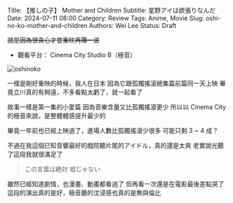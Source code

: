 Title: 【推しの子】 Mother and Children
Subtitle: 星野アイは欲張りなんだ
Date: 2024-07-11 08:00
Category: Review
Tags: Anime, Movie
Slug: oshi-no-ko-mother-and-children
Authors: Wei Lee
Status: Draft

~~就是因為很貪心才會重映再賺一波~~

<!--more-->

* 觀看平台： Cinema City Studio B（極音）

![oshinoko](/images/post-images/2024-oshinoko-mother-and-children/oshinoko.JPG)

一樣是剛好重映的時候，我人在日本
因為它跟孤獨搖滾總集篇前篇同一天上映
畢竟立川真的有夠遠，不多看點太虧了，就一起看了

故事一樣是第一集的小愛篇
因為音樂含量又比孤獨搖滾更少
所以以 Cinema City 的極音來說，是整體體感提升最少的

畢竟一年前也已經上映過了，進場人數比孤獨搖滾少很多
可能只剩 3 ~ 4 成？

不過在我這個已知音響最好的戲院聽片尾的アイドル，真的還是太爽
老實說光聽了這段我就很滿足了

> この言葉は絶対 嘘じゃない

雖然已經知道劇情，也漫畫、動畫都看過了
但再看一次還是在電影最後差點哭了
這段的演出真的是好，極音廳的沈浸感也真的是無與倫比
